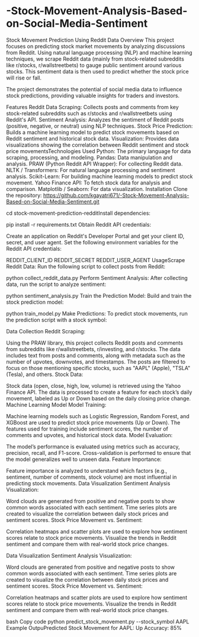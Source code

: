 # -Stock-Movement-Analysis-Based-on-Social-Media-Sentiment
Stock Movement Prediction Using Reddit Data
Overview
This project focuses on predicting stock market movements by analyzing discussions from Reddit. Using natural language processing (NLP) and machine learning techniques, we scrape Reddit data (mainly from stock-related subreddits like r/stocks, r/wallstreetbets) to gauge public sentiment around various stocks. This sentiment data is then used to predict whether the stock price will rise or fall.

The project demonstrates the potential of social media data to influence stock predictions, providing valuable insights for traders and investors.

Features
Reddit Data Scraping: Collects posts and comments from key stock-related subreddits such as r/stocks and r/wallstreetbets using Reddit's API.
Sentiment Analysis: Analyzes the sentiment of Reddit posts (positive, negative, or neutral) using NLP techniques.
Stock Price Prediction: Builds a machine learning model to predict stock movements based on Reddit sentiment and historical stock data.
Visualization: Provides data visualizations showing the correlation between Reddit sentiment and stock price movementsTechnologies Used
Python: The primary language for data scraping, processing, and modeling.
Pandas: Data manipulation and analysis.
PRAW (Python Reddit API Wrapper): For collecting Reddit data.
NLTK / Transformers: For natural language processing and sentiment analysis.
Scikit-Learn: For building machine learning models to predict stock movement.
Yahoo Finance API: To fetch stock data for analysis and comparison.
Matplotlib / Seaborn: For data visualization.
Installation
Clone the repository:
https://github.com/kgayatri671/-Stock-Movement-Analysis-Based-on-Social-Media-Sentiment.git

cd stock-movement-prediction-redditInstall dependencies:

pip install -r requirements.txt
Obtain Reddit API credentials:

Create an application on Reddit's Developer Portal and get your client ID, secret, and user agent.
Set the following environment variables for the Reddit API credentials:

REDDIT_CLIENT_ID
REDDIT_SECRET
REDDIT_USER_AGENT
UsageScrape Reddit Data: Run the following script to collect posts from Reddit:

python collect_reddit_data.py
Perform Sentiment Analysis: After collecting data, run the script to analyze sentiment:

python sentiment_analysis.py
Train the Prediction Model: Build and train the stock prediction model:


python train_model.py
Make Predictions: To predict stock movements, run the prediction script with a stock symbol:


Data Collection
Reddit Scraping:

Using the PRAW library, this project collects Reddit posts and comments from subreddits like r/wallstreetbets, r/investing, and r/stocks.
The data includes text from posts and comments, along with metadata such as the number of upvotes, downvotes, and timestamps.
The posts are filtered to focus on those mentioning specific stocks, such as "AAPL" (Apple), "TSLA" (Tesla), and others.
Stock Data:

Stock data (open, close, high, low, volume) is retrieved using the Yahoo Finance API.
The data is processed to create a feature for each stock’s daily movement, labeled as Up or Down based on the daily closing price change.
Machine Learning Model
Model Training:

Machine learning models such as Logistic Regression, Random Forest, and XGBoost are used to predict stock price movements (Up or Down).
The features used for training include sentiment scores, the number of comments and upvotes, and historical stock data.
Model Evaluation:

The model’s performance is evaluated using metrics such as accuracy, precision, recall, and F1-score.
Cross-validation is performed to ensure that the model generalizes well to unseen data.
Feature Importance:

Feature importance is analyzed to understand which factors (e.g., sentiment, number of comments, stock volume) are most influential in predicting stock movements.
Data Visualization
Sentiment Analysis Visualization:

Word clouds are generated from positive and negative posts to show common words associated with each sentiment.
Time series plots are created to visualize the correlation between daily stock prices and sentiment scores.
Stock Price Movement vs. Sentiment:

Correlation heatmaps and scatter plots are used to explore how sentiment scores relate to stock price movements.
Visualize the trends in Reddit sentiment and compare them with real-world stock price changes.

Data Visualization
Sentiment Analysis Visualization:

Word clouds are generated from positive and negative posts to show common words associated with each sentiment.
Time series plots are created to visualize the correlation between daily stock prices and sentiment scores.
Stock Price Movement vs. Sentiment:

Correlation heatmaps and scatter plots are used to explore how sentiment scores relate to stock price movements.
Visualize the trends in Reddit sentiment and compare them with real-world stock price changes.

bash
Copy code
python predict_stock_movement.py --stock_symbol AAPL
Example OutpuPredicted Stock Movement for AAPL: Up
Accuracy: 85%
